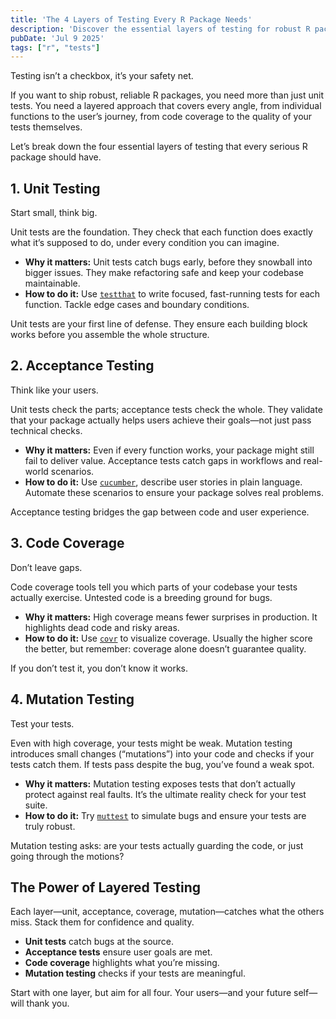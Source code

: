 ```yaml
---
title: 'The 4 Layers of Testing Every R Package Needs'
description: 'Discover the essential layers of testing for robust R packages: unit tests, acceptance tests, code coverage, and mutation testing.'
pubDate: 'Jul 9 2025'
tags: ["r", "tests"]
---
```


Testing isn’t a checkbox, it’s your safety net.

If you want to ship robust, reliable R packages, you need more than just unit tests. You need a layered approach that covers every angle, from individual functions to the user’s journey, from code coverage to the quality of your tests themselves.

Let’s break down the four essential layers of testing that every serious R package should have.

## 1. Unit Testing

Start small, think big.

Unit tests are the foundation. They check that each function does exactly what it’s supposed to do, under every condition you can imagine.

- **Why it matters:** Unit tests catch bugs early, before they snowball into bigger issues. They make refactoring safe and keep your codebase maintainable.
- **How to do it:** Use [`testthat`](https://cran.r-project.org/package=testthat) to write focused, fast-running tests for each function. Tackle edge cases and boundary conditions.

Unit tests are your first line of defense. They ensure each building block works before you assemble the whole structure.

## 2. Acceptance Testing

Think like your users.

Unit tests check the parts; acceptance tests check the whole. They validate that your package actually helps users achieve their goals—not just pass technical checks.

- **Why it matters:** Even if every function works, your package might still fail to deliver value. Acceptance tests catch gaps in workflows and real-world scenarios.
- **How to do it:** Use [`cucumber`](https://cran.r-project.org/package=cucumber), describe user stories in plain language. Automate these scenarios to ensure your package solves real problems.

Acceptance testing bridges the gap between code and user experience.

## 3. Code Coverage

Don’t leave gaps.

Code coverage tools tell you which parts of your codebase your tests actually exercise. Untested code is a breeding ground for bugs.

- **Why it matters:** High coverage means fewer surprises in production. It highlights dead code and risky areas.
- **How to do it:** Use [`covr`](https://cran.r-project.org/package=covr) to visualize coverage. Usually the higher score the better, but remember: coverage alone doesn’t guarantee quality.

If you don’t test it, you don’t know it works.

## 4. Mutation Testing

Test your tests.

Even with high coverage, your tests might be weak. Mutation testing introduces small changes (“mutations”) into your code and checks if your tests catch them. If tests pass despite the bug, you’ve found a weak spot.

- **Why it matters:** Mutation testing exposes tests that don’t actually protect against real faults. It’s the ultimate reality check for your test suite.
- **How to do it:** Try [`muttest`](https://cran.r-project.org/package=muttest) to simulate bugs and ensure your tests are truly robust.

Mutation testing asks: are your tests actually guarding the code, or just going through the motions?

## The Power of Layered Testing

Each layer—unit, acceptance, coverage, mutation—catches what the others miss. Stack them for confidence and quality.

- **Unit tests** catch bugs at the source.
- **Acceptance tests** ensure user goals are met.
- **Code coverage** highlights what you’re missing.
- **Mutation testing** checks if your tests are meaningful.

Start with one layer, but aim for all four. Your users—and your future self—will thank you.
